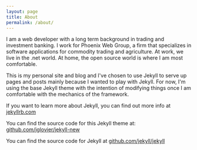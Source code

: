 ```yaml
---
layout: page
title: About
permalink: /about/
---
```


I am a web developer with a long term background in trading and investment banking. I work for Phoenix Web Group, a firm that specializes in software applications for commodity trading and agriculture. At work, we live in the .net world. At home, the open source world is where I am most comfortable.

This is my personal site and blog and I've chosen to use Jekyll to serve up pages and posts mainly because I wanted to play with Jekyll. For now, I'm using the base Jekyll theme with the intention of modifying things once I am comfortable with the mechanics of the framework.

If you want to learn more about Jekyll, you can find out more info  at [jekyllrb.com](http://jekyllrb.com/)

You can find the source code for this Jekyll theme at: [github.com/jglovier/jekyll-new](https://github.com/jglovier/jekyll-new)

You can find the source code for Jekyll at [github.com/jekyll/jekyll](https://github.com/jekyll/jekyll)
